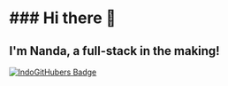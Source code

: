<h1>### Hi there 👋</h1>
<h2>I'm Nanda, a full-stack in the making!</h2>

  <a href="https://indogithubers.vercel.app/">
    <img src="https://indogithubers-badge.vercel.app/badge?username=taradevio" alt="IndoGitHubers Badge">
  </a>
